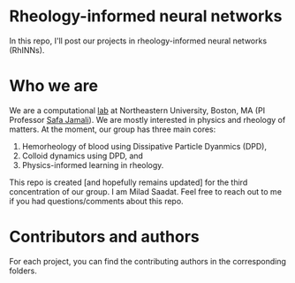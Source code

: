 # Rheology-informed neural networks
In this repo, I'll post our projects in rheology-informed neural networks (RhINNs).

# Who we are
We are a computational [lab](https://web.northeastern.edu/complexfluids/research/) at Northeastern University, Boston, MA (PI Professor [Safa Jamali](https://coe.northeastern.edu/people/jamali-safa/)). We are mostly interested in physics and rheology of matters. At the moment, our group has three main cores:
1. Hemorheology of blood using Dissipative Particle Dyanmics (DPD),
2. Colloid dynamics using DPD, and
3. Physics-informed learning in rheology.

This repo is created [and hopefully remains updated] for the third concentration of our group. I am Milad Saadat. Feel free to reach out to me if you had questions/comments about this repo.

# Contributors and authors

For each project, you can find the contributing authors in the corresponding folders.



